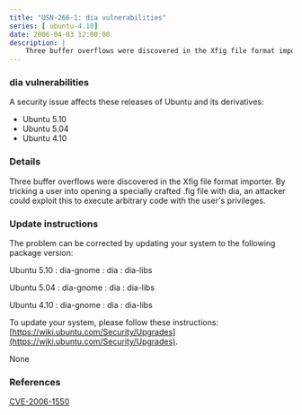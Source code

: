 ```yaml
---
title: "USN-266-1: dia vulnerabilities"
series: [ ubuntu-4.10]
date: 2006-04-03 12:00:00
description: |
    Three buffer overflows were discovered in the Xfig file format importer. By tricking a user into opening a specially crafted .fig file with dia, an attacker could exploit this to execute arbitrary code with the user&#39;s privileges.
--- 
```

 
### dia vulnerabilities

A security issue affects these releases of Ubuntu and its derivatives:

* Ubuntu 5.10
* Ubuntu 5.04
* Ubuntu 4.10

### Details

Three buffer overflows were discovered in the Xfig file format importer. By tricking a user into opening a specially crafted .fig file with dia, an attacker could exploit this to execute arbitrary code with the user&#39;s privileges.

### Update instructions

The problem can be corrected by updating your system to the following package version:

Ubuntu 5.10
 : dia-gnome 
 : dia 
 : dia-libs 

Ubuntu 5.04
 : dia-gnome 
 : dia 
 : dia-libs 

Ubuntu 4.10
 : dia-gnome 
 : dia 
 : dia-libs 

To update your system, please follow these instructions: [https://wiki.ubuntu.com/Security/Upgrades](https://wiki.ubuntu.com/Security/Upgrades).

None

### References

 [CVE-2006-1550](http://people.ubuntu.com/~ubuntu-security/cve/CVE-2006-1550)
 

